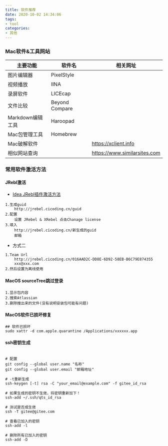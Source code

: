 ```yaml
---
title: 软件推荐
date: 2020-10-02 14:34:06
tags: 
- tool
categories:
- 其他
---
```



### Mac软件&工具网站
|主要功能|软件名|相关网址|
|-|-|-|
|图片编辑器|PixelStyle||
|视频播放|IINA||
|录屏软件|LICEcap||
|文件比较|Beyond Compare||
|Markdown编辑工具|Haroopad||
|Mac包管理工具|Homebrew||
|Mac破解软件||https://xclient.info|
|相似网站查询||https://www.similarsites.com|


### 常用软件激活方法

#### JRebl激活
- [Idea JRebl插件激活方法](http://www.yq1012.com/things/5019.html)

```textmate
1.生成guid
    http://jrebel.cicoding.cn/guid
2.配置
    设置 JRebel & XRebel 点击Chanage license
3.填入
    http://jrebel.cicoding.cn/新生成的guid
    邮箱
```

- 方式二

```textmate
1.Team Url
	http://jrebel.cicoding.cn/016AAD2C-DD8E-6D92-58EB-B6C79E874355
	xxx@xxx.com
2.然后设置为离线使用
```

#### MacOS sourceTree跳过登录
```textmate
1.显示包内容
2.搜索Atlassian
3.删除搜出来的文件(没有说明安装包可能有问题)
```

#### MacOS软件已损坏修复
```textmate
## 软件已损坏
sudo xattr -d com.apple.quarantine /Applications/xxxxxx.app
```

#### ssh密钥生成
```shell

# 配置
git config --global user.name "名称"
git config --global user.email "邮箱地址"

# -t重新生成
ssh-keygen [-t] rsa -C "your_email@example.com" -f gitee_id_rsa

# 如果生成的密钥不生效，将密钥重新加下！
ssh-add ~/.ssh/qts_id_rsa

# 测试是否成生效
ssh -T gitee@gitee.com

# 查看已加入的密钥
ssh-add -l

# 删除所有已加入的密钥
ssh-add -D
```
